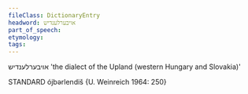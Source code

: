```yaml
---
fileClass: DictionaryEntry
headword: אויבערלענדיש
part_of_speech: 
etymology: 
tags: 
---
```

אויבערלענדיש
'the dialect of the Upland (western Hungary and Slovakia)' 

STANDARD
ójbərlendiš {U. Weinreich 1964: 250}